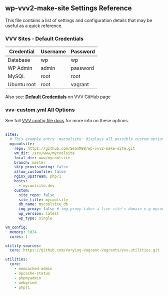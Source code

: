 ## wp-vvv2-make-site Settings Reference

This file contains a list of settings and configuration details that may be useful as a quick reference.

### VVV Sites - Default Credentials

| **Credential** | **Username** | **Password** |
|----------------|--------------|--------------|
| Database       | wp           | wp           |
| WP Admin       | admin        | password     |
| MySQL          | root         | root         |
| Ubuntu root    | root         | vagrant      |

Also see: [**Default Credentials**](https://varyingvagrantvagrants.org/docs/en-US/default-credentials/) on VVV GitHub page

### vvv-custom.yml All Options

See full [VVV config file docs](https://varyingvagrantvagrants.org/docs/en-US/vvv-config/) for more info on these options.

```yaml
---
sites:
  # This example entry 'mycoolsite' displays all possible custom options (option_name: default_value)
  mycoolsite:
    repo: https://github.com/SeanM88/wp-vvv2-make-site.git
    vm_dir: /srv/www/mycoolsite
    local_dir: www/mycoolsite
    branch: master
    skip_provisioning: false
    allow_customfile: false
    nginx_upstream: php71
    hosts:
      - mycoolsite.dev
    custom:
      site_repo: false
      site_title: mycoolsite
      db_name: mycoolsite_db
      img_proxy: false # img_proxy takes a live site's domain e.g mycoolsite.com (no http:// or trailing /)
      wp_version: latest
      wp_type: single

vm_config:
  memory: 1024
  cores: 1

utility-sources:
  core: https://github.com/Varying-Vagrant-Vagrants/vvv-utilities.git

utilities:
  core:
    - memcached-admin
    - opcache-status
    - phpmyadmin
    - webgrind
    - php71
```
